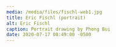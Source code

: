 ```yaml
---
media: /media/files/fischl-web1.jpg
title: Eric Fischl (portrait)
alt: Eric Fischl
caption: Portrait drawing by Phong Bui
date: 2020-07-17 08:49:00 -0500
---
```

